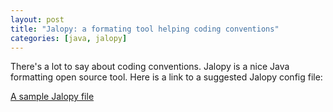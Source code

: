 ```yaml
---
layout: post
title: "Jalopy: a formating tool helping coding conventions"
categories: [java, jalopy]
---
```


There's a lot to say about coding conventions. Jalopy is a nice Java formatting
open source tool. Here is a link to a suggested Jalopy config file:

[A sample Jalopy file](../../assets/resources/bootstragram-jalopy.xml)
